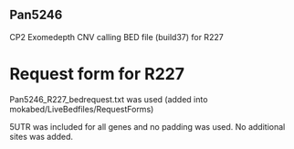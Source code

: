 ## Pan5246

CP2 Exomedepth CNV calling BED file (build37) for R227

# Request form for R227
Pan5246_R227_bedrequest.txt was used  (added into mokabed/LiveBedfiles/RequestForms)

5UTR was included for all genes and no padding was used. No additional sites was added. 
